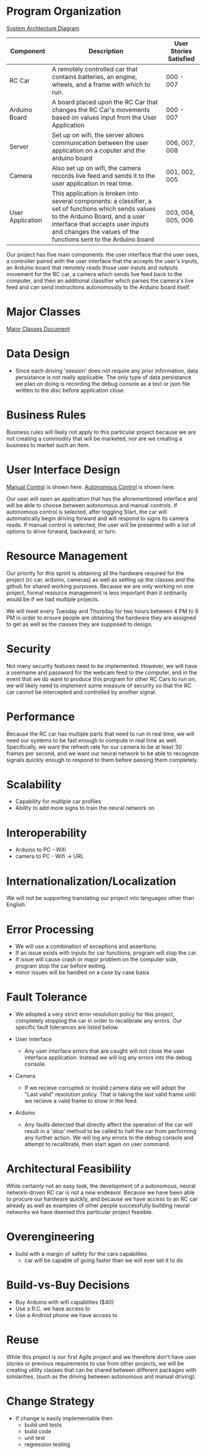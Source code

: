 # Program Organization

[System Archtecture Diagram](https://github.com/COP4331Group12/F.R.E.D./blob/master/Group%20Twelve%20Project%20System%20Architectural%20Diagram.JPG)

| Component | Description| User Stories Satisfied|
|---------|---------------------| ----------|
| RC Car | A remotely controlled car that contains batteries, an engine, wheels, and a frame with which to run. | 000 - 007  |
| Arduino Board | A board placed upon the RC Car that changes the RC Car's movements based on values input from the User Application| 000 - 007 | 
| Server | Set up on wifi, the server allows communication between the user application on a coputer and the arduino board | 006, 007, 008 |
| Camera | Also set up on wifi, the camera records live feed and sends it to the user application in real time. | 001, 002, 005 |
| User Application | This application is broken into several components: a classifier, a set of functions which sends values to the Arduino Board, and a user interface that accepts user inputs and changes the values of the functions sent to the Arduino board | 003, 004, 005, 006 |

Our project has five main components: the user interface that the user sees, a controller paired with the user interface that the accepts the user's inputs, an Arduino board that remotely reads those user inputs and outputs movement for the RC car, a camera which sends live feed back to the computer, and then an additional classifier which parses the camera's live feed and can send instructions autonomously to the Arduino board itself.

# Major Classes
[Major Classes Document](https://github.com/COP4331Group12/F.R.E.D./blob/master/Markdown/MajorClasses.md)
# Data Design

* Since each driving 'session' does not require any prior information, data persistance is not really applicable. The only type of data persistance we plan on doing is recording the debug console as a text or json file written to the disc before application close.

# Business Rules
Business rules will likely not apply to this particular project because we are not creating a commodity that will be marketed, nor are we creating a business to market such an item.
# User Interface Design
[Manual Control](https://github.com/COP4331Group12/F.R.E.D./blob/master/Images/User_Interface_Car_Control.png) is shown here.
[Autonomous Control](https://github.com/COP4331Group12/F.R.E.D./blob/master/Images/User_Interface_Start_Button.png) is shown here.

Our user will open an application that has the aforementioned interface and will be able to choose between autonomous and manual controls. If autonomous control is selected, after toggling Start, the car will automatically begin driving forward and will respond to signs its camera reads. If manual control is selected, the user will be presented with a list of options to drive forward, backward, or turn.

# Resource Management
Our priority for this sprint is obtaining all the hardware required for the project (rc car, arduino, cameras) as well as setting up the classes and the github for shared working purposes. Because we are only working on one project, formal resource management is less important than it ordinarily would be if we had multiple projects.

We will meet every Tuesday and Thursday for two hours between 4 PM to 6 PM in order to ensure people are obtaining the hardware they are assigned to get as well as the classes they are supposed to design.
# Security
Not many security features need to be implemented. However, we will have a username and password for the webcam feed to the computer, and in the event that we do want to produce this program for other RC Cars to run on, we will likely need to implement some measure of security so that the RC car cannot be intercepted and controlled by another signal.

# Performance
Because the RC car has multiple parts that need to run in real time, we will need our systems to be fast enough to compute in real time as well. Specifically, we want the refresh rate for our camera to be at least 30 frames per second, and we want our neural network to be able to recognize signals quickly enough to respond to them before passing them completely.

# Scalability
* Capability for multiple car profiles
* Ability to add more signs to train the neural network on

# Interoperability
* Arduino to PC - Wifi
* camera to PC - Wifi -> URL

# Internationalization/Localization
We will not be supporting translating our project into languages other than English.

# Error Processing
* We will use a combination of exceptions and assertions.
* If an issue exists with inputs for car functions, program will stop the car.
* If issue will cause crash or major problem on the computer side, program stop the car before exiting.
* minor issues will be handled on a case by case basis
# Fault Tolerance
* We adopted a very strict error resolution policy for this project, completely stopping the  car in order to recalibrate any errors. Our specific fault tolerances are listed below.

* User Interface
    * Any user interface errors that are caught will not close the user interface application. Instead we will log any errors into the debug console.

* Camera
    * If we recieve corrupted or invalid camera data we will adopt the "Last valid" resolution policy. That is taking the last valid frame until we recieve a valid frame to show in the feed.

* Arduino
    * Any faults detected that directly affect the operation of the car will result in a 'stop' method to be called to halt the car from performing any further action. We will log any errors to the debug console and attempt to recalibrate, then start again on user command.

# Architectural Feasibility
While certainly not an easy task, the development of a autonomous, neural network-driven RC car is not a new endeavor. Because we have been able to procure our hardware quickly, and because we have access to an RC car already as well as examples of other people successfully building neural networks we have deemed this particular project feasible.
 
# Overengineering
* build with a margin of safety for the cars capabilites 
  * car will be capable of going faster than we will ever set it to do

# Build-vs-Buy Decisions
* Buy Arduino with wifi capablities ($40)
* Use a R.C. we have access to
* Use a Android phone we have access to

# Reuse
While this project is our first Agile project and we therefore don't have user stories or previous requirements to use from other projects, we will be creating utility classes that can be shared between different packages with similarities, (such as the driving between autonomous and manual driving).

# Change Strategy
* If change is easily implementable then 
  * build unit tests
  * build code
  * unit test
  * regression testing
